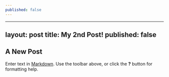 ```yaml
---
published: false
---
```

---
layout: post
title: My 2nd Post!
published: false
---

## A New Post

Enter text in [Markdown](http://daringfireball.net/projects/markdown/). Use the toolbar above, or click the **?** button for formatting help.

